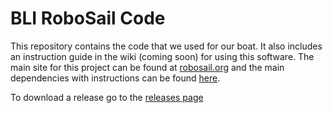 # BLI RoboSail Code

This repository contains the code that we used for our boat. It also includes an instruction guide in the wiki (coming soon) for using this software.
The main site for this project can be found at [robosail.org](http://robosail.org) and the main dependencies with instructions can be found [here](http://www.robosail.org/student-page.html).

To download a release go to the [releases page](https://github.com/thedudeguy1/BLI-RoboSail-Code/releases)
